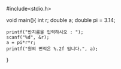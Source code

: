 #include<stdio.h>

void main(){
	int r;
	double a;
	double pi = 3.14;
	
	printf("반지름을 입력하시오 : ");
	scanf("%d", &r);
	a = pi*r*r;
	printf("원의 면적은 %.2f 입니다.", a);
	
}
